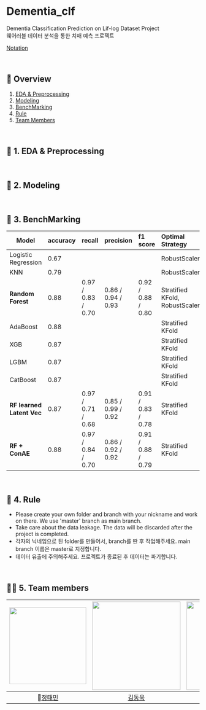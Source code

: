 # Dementia_clf
Dementia Classification Prediction on Lif-log Dataset Project  
웨어러블 데이터 분석을 통한 치매 예측 프로젝트  

[Notation](https://www.notion.so/220610-91c2c3dc48f5420db90c0863e0d24dcb)

<br>

## 🔎 Overview 
1. [EDA & Preprocessing](https://github.com/NumpyGonHey/Dementia_clf/blob/master/EDA_report_code_total.ipynb)
2. [Modeling](https://github.com/NumpyGonHey/Demential_clf#-2-Modeling)
3. [BenchMarking](https://github.com/NumpyGonHey/Demential_clf#-3-BenchMarking)
4. [Rule](https://github.com/NumpyGonHey/Demential_clf#-4-Rule)
5. [Team Members](https://github.com/NumpyGonHey/Demential_clf#-5-team-members)

<br>

## 📌 1. EDA & Preprocessing 

<br>

## 🚀 2. Modeling


<br>


## 🚀 3. BenchMarking 

  |           Model           |  accuracy |       recall       |      precision     |      f1 score      |         Optimal Strategy       |
  |---------------------------|:----------|:-------------------|:-------------------|:-------------------|:-------------------------------|
  | Logistic Regression       |   0.67    |                    |                    |                    | RobustScaler                   |
  | KNN                       |   0.79    |                    |                    |                    | RobustScaler                   |
  | **Random Forest**         |   0.88    | 0.97 / 0.83 / 0.70 | 0.86 / 0.94 / 0.93 | 0.92 / 0.88 / 0.80 | Stratified KFold, RobustScaler |
  | AdaBoost                  |   0.88    |                    |                    |                    | Stratified KFold               |
  | XGB                       |   0.87    |                    |                    |                    | Stratified KFold               |
  | LGBM                      |   0.87    |                    |                    |                    | Stratified KFold               |  
  | CatBoost                  |   0.87    |                    |                    |                    | Stratified KFold               |  
  | **RF learned Latent Vec** |   0.87    | 0.97 / 0.71 / 0.68 | 0.85 / 0.99 / 0.92 | 0.91 / 0.83 / 0.78 | Stratified KFold               |  
  | **RF + ConAE**            |   0.88    | 0.97 / 0.84 / 0.70 | 0.86 / 0.92 / 0.92 | 0.91 / 0.88 / 0.79 | Stratified KFold               |  
  
<br>

## 📝 4. Rule 
- Please create your own folder and branch with your nickname and work on there. We use 'master' branch as main branch. 
- Take care about the data leakage. The data will be discarded after the project is completed. 
- 각자의 닉네임으로 된 folder를 만들어서, branch를 딴 후 작업해주세요. main branch 이름은 master로 지정합니다. 
- 데이터 유출에 주의해주세요. 프로젝트가 종료된 후 데이터는 파기합니다. 

<br>

## 🙋‍♂️ 5. Team members
[<img src="https://avatars.githubusercontent.com/u/75752289?v=4" width="200px">](https://github.com/taemin-steve)|[<img src="https://avatars.githubusercontent.com/u/75608078?v=4" width="230px;" alt=""/>](https://github.com/donguk071) |[<img src="https://avatars.githubusercontent.com/u/78654870?v=4" width="230px" >](https://github.com/iDolhpin99) |[<img src="https://avatars.githubusercontent.com/u/49437396?v=4" width="230" >](https://github.com/Bae-hong-seob)|[<img src="https://avatars.githubusercontent.com/u/87516405?v=4" width="230px" >](https://github.com/yedamhy)
|:---:|:---:|:---:|:---:|:---:|
|👑[정태민](https://github.com/taemin-steve) |[김동욱](https://github.com/donguk071) |[박형빈](https://github.com/iDolhpin99)| [배홍섭](https://github.com/Bae-hong-seob)|[현예닮](https://github.com/yedamhy)|
